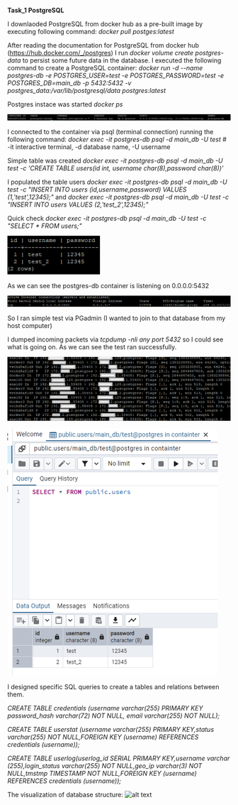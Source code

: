 <b>Task_1 PostgreSQL</b>

I downlaoded PostgreSQL from docker hub as a pre-built image by executing following command:
<i> docker pull postges:latest</i>

 After reading the documentation for PostgreSQL from docker hub (https://hub.docker.com/_/postgres) I run <i>docker volume create postgres-data </i> to persist some future data in the database.
 I executed the following command to create a PostgreSQL container:
 <i>docker run -d --name postgres-db -e POSTGRES_USER=test -e POSTGRES_PASSWORD=test -e POSTGRES_DB=main_db -p 5432:5432 -v postgres_data:/var/lib/postgresql/data postgres:latest </i>

 Postgres instace was started <i> docker ps </i>

 ![alt text](images/image.png)

 I connected to the container via psql (terminal connection) running the following command:
 <i> docker exec -it postgres-db psql -d main_db -U test </i> # -it interactive terminal, -d database name, -U username

 Simple table was created <i> docker exec -it postgres-db psql -d main_db -U test -c 'CREATE TABLE users(id int, username char(8),password char(8))' </i>
 
 I populated the table users <i> docker exec -it postgres-db psql -d main_db -U test -c "INSERT INTO users (id,username,password) VALUES (1,'test',12345);" </i> and <i> docker exec -it postgres-db psql -d main_db -U test -c "INSERT INTO users VALUES (2,'test_2',12345);" </i>

 Quick check <i>  docker exec -it postgres-db psql -d main_db -U test -c "SELECT * FROM users;" </i>

 ![alt text](images/image-4.png)


 As we can see the postgres-db container is listening on 0.0.0.0:5432

![alt text](images/image-2.png)

 So I ran simple test via PGadmin (I wanted to join to that database from my host computer)

 I dumped incoming packets via <i> tcpdump -nli any port 5432 </i> so I could see what is going on.
 As we can see the test ran successfully.

![alt text](images/image-6.png)

 ![alt text](images/image-5.png)

 I designed specific SQL queries to create a tables and relations between them.

<i>CREATE TABLE credentials (username varchar(255) PRIMARY KEY password_hash varchar(72) NOT NULL, email varchar(255) NOT NULL);

CREATE TABLE userstat (username varchar(255) PRIMARY KEY,status varchar(255) NOT NULL,FOREIGN KEY (username) REFERENCES credentials (username));

CREATE TABLE userlog(userlog_id SERIAL PRIMARY KEY,username varchar (255),login_status varchar(255) NOT NULL,geo_ip varchar(3) NOT NULL,tmstmp TIMESTAMP NOT NULL,FOREIGN KEY (username) REFERENCES credentials (username)); 
</i>

The visualization of database structure:
![alt text](/images/image3.png)
</br>